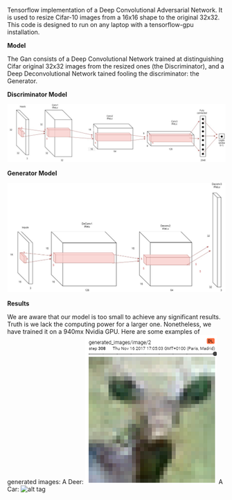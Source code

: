 Tensorflow implementation of a Deep Convolutional Adversarial Network. It is used to resize Cifar-10 images from a 16x16 shape to the 
original 32x32.
This code is designed to run on any laptop with a tensorflow-gpu installation.

**__Model__**

The Gan consists of a Deep Convolutional Network trained at distinguishing Cifar original 32x32 images from the resized ones (the Discriminator),
and a Deep Deconvolutional Network tained fooling the discriminator: the Generator.

__Discriminator Model__

![alt tag](img/discriminator.jpg)

__Generator Model__

![alt tag](img/generator.jpg)

**__Results__**

We are aware that our model is too small to achieve any significant results. Truth is we lack the computing power for a larger one.
Nonetheless, we have trained it on a 940mx Nvidia GPU.
Here are some examples of generated images:
A Deer:
![alt tag](img/deerGen.png)
A Car:
![alt tag](img/carGen.jpg)
